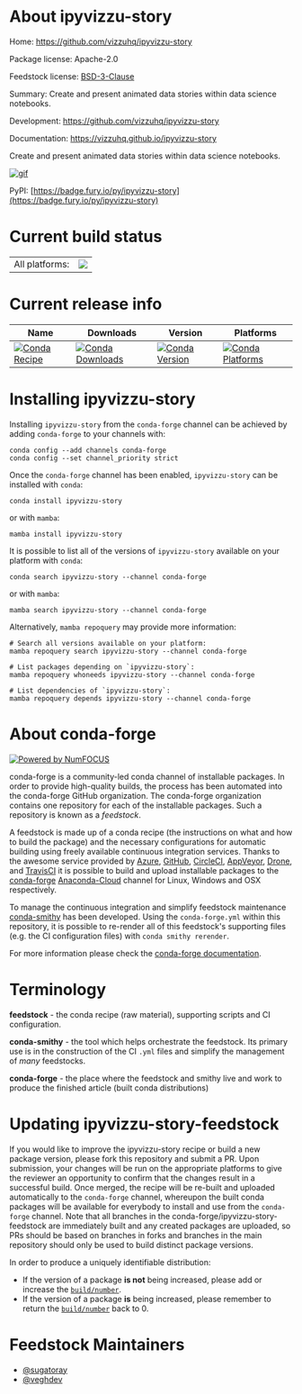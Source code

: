 About ipyvizzu-story
====================

Home: https://github.com/vizzuhq/ipyvizzu-story

Package license: Apache-2.0

Feedstock license: [BSD-3-Clause](https://github.com/conda-forge/ipyvizzu-story-feedstock/blob/main/LICENSE.txt)

Summary: Create and present animated data stories within data science notebooks.

Development: https://github.com/vizzuhq/ipyvizzu-story

Documentation: https://vizzuhq.github.io/ipyvizzu-story

Create and present animated data stories within data science notebooks.

[![gif][_gif]](https://vizzuhq.github.io/ipyvizzu-story)

[_gif]: https://github.com/vizzuhq/ipyvizzu-story/raw/main/docs/examples/demo/ipyvizzu-story_example.gif

PyPI: [https://badge.fury.io/py/ipyvizzu-story](https://badge.fury.io/py/ipyvizzu-story)


Current build status
====================


<table><tr><td>All platforms:</td>
    <td>
      <a href="https://dev.azure.com/conda-forge/feedstock-builds/_build/latest?definitionId=16844&branchName=main">
        <img src="https://dev.azure.com/conda-forge/feedstock-builds/_apis/build/status/ipyvizzu-story-feedstock?branchName=main">
      </a>
    </td>
  </tr>
</table>

Current release info
====================

| Name | Downloads | Version | Platforms |
| --- | --- | --- | --- |
| [![Conda Recipe](https://img.shields.io/badge/recipe-ipyvizzu--story-green.svg)](https://anaconda.org/conda-forge/ipyvizzu-story) | [![Conda Downloads](https://img.shields.io/conda/dn/conda-forge/ipyvizzu-story.svg)](https://anaconda.org/conda-forge/ipyvizzu-story) | [![Conda Version](https://img.shields.io/conda/vn/conda-forge/ipyvizzu-story.svg)](https://anaconda.org/conda-forge/ipyvizzu-story) | [![Conda Platforms](https://img.shields.io/conda/pn/conda-forge/ipyvizzu-story.svg)](https://anaconda.org/conda-forge/ipyvizzu-story) |

Installing ipyvizzu-story
=========================

Installing `ipyvizzu-story` from the `conda-forge` channel can be achieved by adding `conda-forge` to your channels with:

```
conda config --add channels conda-forge
conda config --set channel_priority strict
```

Once the `conda-forge` channel has been enabled, `ipyvizzu-story` can be installed with `conda`:

```
conda install ipyvizzu-story
```

or with `mamba`:

```
mamba install ipyvizzu-story
```

It is possible to list all of the versions of `ipyvizzu-story` available on your platform with `conda`:

```
conda search ipyvizzu-story --channel conda-forge
```

or with `mamba`:

```
mamba search ipyvizzu-story --channel conda-forge
```

Alternatively, `mamba repoquery` may provide more information:

```
# Search all versions available on your platform:
mamba repoquery search ipyvizzu-story --channel conda-forge

# List packages depending on `ipyvizzu-story`:
mamba repoquery whoneeds ipyvizzu-story --channel conda-forge

# List dependencies of `ipyvizzu-story`:
mamba repoquery depends ipyvizzu-story --channel conda-forge
```


About conda-forge
=================

[![Powered by
NumFOCUS](https://img.shields.io/badge/powered%20by-NumFOCUS-orange.svg?style=flat&colorA=E1523D&colorB=007D8A)](https://numfocus.org)

conda-forge is a community-led conda channel of installable packages.
In order to provide high-quality builds, the process has been automated into the
conda-forge GitHub organization. The conda-forge organization contains one repository
for each of the installable packages. Such a repository is known as a *feedstock*.

A feedstock is made up of a conda recipe (the instructions on what and how to build
the package) and the necessary configurations for automatic building using freely
available continuous integration services. Thanks to the awesome service provided by
[Azure](https://azure.microsoft.com/en-us/services/devops/), [GitHub](https://github.com/),
[CircleCI](https://circleci.com/), [AppVeyor](https://www.appveyor.com/),
[Drone](https://cloud.drone.io/welcome), and [TravisCI](https://travis-ci.com/)
it is possible to build and upload installable packages to the
[conda-forge](https://anaconda.org/conda-forge) [Anaconda-Cloud](https://anaconda.org/)
channel for Linux, Windows and OSX respectively.

To manage the continuous integration and simplify feedstock maintenance
[conda-smithy](https://github.com/conda-forge/conda-smithy) has been developed.
Using the ``conda-forge.yml`` within this repository, it is possible to re-render all of
this feedstock's supporting files (e.g. the CI configuration files) with ``conda smithy rerender``.

For more information please check the [conda-forge documentation](https://conda-forge.org/docs/).

Terminology
===========

**feedstock** - the conda recipe (raw material), supporting scripts and CI configuration.

**conda-smithy** - the tool which helps orchestrate the feedstock.
                   Its primary use is in the construction of the CI ``.yml`` files
                   and simplify the management of *many* feedstocks.

**conda-forge** - the place where the feedstock and smithy live and work to
                  produce the finished article (built conda distributions)


Updating ipyvizzu-story-feedstock
=================================

If you would like to improve the ipyvizzu-story recipe or build a new
package version, please fork this repository and submit a PR. Upon submission,
your changes will be run on the appropriate platforms to give the reviewer an
opportunity to confirm that the changes result in a successful build. Once
merged, the recipe will be re-built and uploaded automatically to the
`conda-forge` channel, whereupon the built conda packages will be available for
everybody to install and use from the `conda-forge` channel.
Note that all branches in the conda-forge/ipyvizzu-story-feedstock are
immediately built and any created packages are uploaded, so PRs should be based
on branches in forks and branches in the main repository should only be used to
build distinct package versions.

In order to produce a uniquely identifiable distribution:
 * If the version of a package **is not** being increased, please add or increase
   the [``build/number``](https://docs.conda.io/projects/conda-build/en/latest/resources/define-metadata.html#build-number-and-string).
 * If the version of a package **is** being increased, please remember to return
   the [``build/number``](https://docs.conda.io/projects/conda-build/en/latest/resources/define-metadata.html#build-number-and-string)
   back to 0.

Feedstock Maintainers
=====================

* [@sugatoray](https://github.com/sugatoray/)
* [@veghdev](https://github.com/veghdev/)

